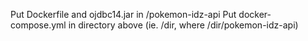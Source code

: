 Put Dockerfile and ojdbc14.jar in /pokemon-idz-api
Put docker-compose.yml in directory above (ie. /dir, where /dir/pokemon-idz-api)
